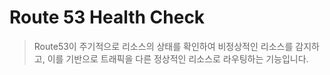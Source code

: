 # Route 53 Health Check

> Route53이 주기적으로 리소스의 상태를 확인하여 비정상적인 리소스를 감지하고, 이를 기반으로 트래픽을 다른 정상적인 리소스로 라우팅하는 기능입니다.
